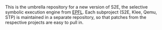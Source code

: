 This is the umbrella repository for a new version of S2E, the selective
symbolic execution engine from [EPFL](http://s2e.epfl.ch). Each subproject
(S2E, Klee, Qemu, STP) is maintained in a separate repository, so that patches
from the respective projects are easy to pull in.

